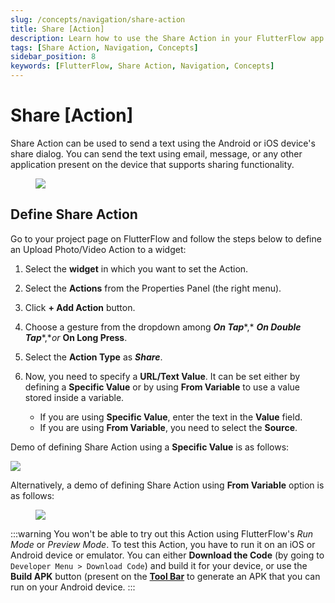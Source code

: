 ```yaml
---
slug: /concepts/navigation/share-action
title: Share [Action]
description: Learn how to use the Share Action in your FlutterFlow app to share content.
tags: [Share Action, Navigation, Concepts]
sidebar_position: 8
keywords: [FlutterFlow, Share Action, Navigation, Concepts]
---
```


# Share [Action]

Share Action can be used to send a text using the Android or iOS device's share dialog. You can send the text using email, message, or any other application present on the device that supports sharing functionality.

<figure>
    <img src="https://firebasestorage.googleapis.com/v0/b/ecommerceflow-docs/o/share-example.gif?alt=media&token=f902c889-56e0-4f40-9413-7e5852d5d8c2"></img>
  <figcaption class="centered-caption"></figcaption>
</figure>

## Define Share Action

Go to your project page on FlutterFlow and follow the steps below to define an Upload Photo/Video Action to a widget:

1. Select the **widget** in which you want to set the Action.

2. Select the **Actions** from the Properties Panel (the right menu).

3. Click **+ Add Action** button.

4. Choose a gesture from the dropdown among ***On Tap****,* ***On Double Tap****,**or* **On Long 
   Press**.

5. Select the **Action Type** as ***Share***.

6. Now, you need to specify a **URL/Text Value**. It can be set either by defining a **Specific 
   Value** or by using **From Variable** to use a value stored inside a variable. 
   - If you are using **Specific Value**, enter the text in the **Value** field. 
   - If you are using **From Variable**, you need to select the **Source**.

Demo of defining Share Action using a **Specific Value** is as follows:

<img src="https://firebasestorage.googleapis.com/v0/b/ecommerceflow-docs/o/share-with-value.gif?alt=media&token=415cf039-dae7-4ee0-ad3c-c31a8c5c4a50"></img>

<p></p>

Alternatively, a demo of defining Share Action using **From Variable** option is as follows:

<p></p>


<figure>
    <img src="https://firebasestorage.googleapis.com/v0/b/ecommerceflow-docs/o/share-with-variable.gif?alt=media&token=7d77df34-7c82-47fe-ba50-8eedf699c6ea"></img>
  <figcaption class="centered-caption"></figcaption>
</figure>


:::warning
You won't be able to try out this Action using FlutterFlow's *Run Mode* or *Preview Mode*. To 
test this Action, you have to run it on an iOS or Android device or emulator. You can either 
**Download the Code** (by going to `Developer Menu > Download Code`) and build it for your 
device, or use the **Build APK** button (present on the [**Tool Bar**](../../intro/ff-ui/toolbar.md) to generate an APK that 
you can run on your Android device.
:::
